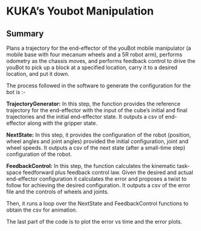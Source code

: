 # KUKA’s Youbot Manipulation

## Summary

Plans a trajectory for the end-effector of the youBot mobile manipulator (a mobile base with four mecanum wheels and a 5R robot arm), performs odometry as the chassis moves, and performs feedback control to drive the youBot to pick up a block at a specified location, carry it to a desired location, and put it down. 

The process followed in the software to generate the configuration for the bot is :-

**TrajectoryGenerator:** In this step, the function provides the reference trajectory for the end-effector with the input of the cube’s initial and final trajectories and the initial end-effector state. It outputs a csv of end-effector along with the gripper state.

**NextState:** In this step, it provides the configuration of the robot (position, wheel angles and joint angles) provided the initial configuration, joint and wheel speeds. It outputs a csv of the next state (after a small-time step) configuration of the robot.

**FeedbackControl:** In this step, the function calculates the kinematic task-space feedforward plus feedback control law. Given the desired and actual end-effector configuration it calculates the error and proposes a twist to follow for achieving the desired configuration. It outputs a csv of the error file and the controls of wheels and joints.

Then, it runs a loop over the NextState and FeedbackControl functions to obtain the csv for animation.

The last part of the code is to plot the error vs time and the error plots.
